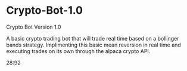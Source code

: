 # Crypto-Bot-1.0
Crypto Bot Version 1.0 


A basic crypto trading bot that will trade real time based on a bollinger bands strategy. Implimenting this basic mean reversion in real time and executing trades on its own through the alpaca crypto API. 

28:92
